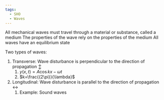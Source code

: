 ```yaml
---
tags:
  - SHO
  - Waves
---
```

All mechanical waves must travel through a material or substance, called a medium
The properties of the wave rely on the properties of the medium
All waves have an equilibrium state


Two types of waves:
1. Transverse: Wave disturbance is perpendicular to the direction of propagation $\updownarrow$
	1. $y(x,t)=A\cos{kx-\omega{t}}$ 
	2. $k=\frac{{2\pi}}{\lambda}$ 
2. Longitudinal: Wave disturbance is parallel to the direction of propagation $\leftrightarrow$ 
	1. Example: Sound waves


